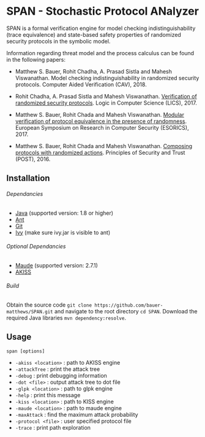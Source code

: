 # SPAN - Stochastic Protocol ANalyzer

SPAN is a formal verification engine for model checking indistinguishability (trace equivalence) and state-based safety properties of randomized security protocols in the symbolic model.  

Information regarding threat model and the process calculus can be found in the following papers: 

- Matthew S. Bauer, Rohit Chadha, A. Prasad Sistla and Mahesh Viswanathan. Model checking indistinguishability in randomized security protocols. Computer Aided Verification (CAV), 2018. 

- Rohit Chadha, A. Prasad Sistla and Mahesh Viswanathan. [Verification of randomized security protocols](http://ieeexplore.ieee.org/document/8005126/?reload=true). Logic in Computer Science (LICS), 2017. 

- Matthew S. Bauer, Rohit Chada and Mahesh Viswanathan. [Modular verification of protocol equivalence in the presence of randomness](https://link.springer.com/chapter/10.1007/978-3-319-66402-6_12). European Symposium on Research in Computer Security (ESORICS), 2017. 

- Matthew S. Bauer, Rohit Chada and Mahesh Viswanathan. [Composing protocols with randomized actions](https://link.springer.com/chapter/10.1007/978-3-662-49635-0_10). Principles of Security and Trust (POST), 2016. 

## Installation

###### Dependancies

- [Java](https://java.com/en/download/)  (supported version: 1.8 or higher) 
- [Ant](https://ant.apache.org/)
- [Git](https://git-scm.com/)
- [Ivy](http://ant.apache.org/ivy/) (make sure ivy.jar is visible to ant)

###### Optional Dependancies

- [Maude](http://maude.cs.illinois.edu/w/index.php?title=The_Maude_System) (supported version: 2.7.1)
- [AKISS](https://github.com/akiss/akiss) 
###### Build

Obtain the source code `git clone https://github.com/bauer-matthews/SPAN.git` and navigate to the root directory `cd SPAN`. Download the required Java libraries `mvn dependency:resolve`. 


## Usage

`span [options]`

- `-akiss <location>` :  path to AKISS engine
- `-attackTree`       :  print the attack tree
- `-debug`            :  print debugging information
- `-dot <file>`       :  output attack tree to dot file
- `-glpk <location>`  :  path to glpk engine
- `-help`             :  print this message
- `-kiss <location>`  :  path to KISS engine
- `-maude <location>` :  path to maude engine
- `-maxAttack`        :  find the maximum attack probability
- `-protocol <file>`  :  user specified protocol file
- `-trace`            :  print path exploration


